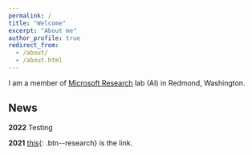 ```yaml
---
permalink: /
title: "Welcome"
excerpt: "About me"
author_profile: true
redirect_from: 
  - /about/
  - /about.html
---
```


I am a member of [Microsoft Research](https://www.microsoft.com/en-us/research/) lab (AI) in Redmond, Washington. 


News
------
__2022__ Testing 

__2021__ [this](https://www.microsoft.com/en-us/research/people/hpalangi/){: .btn--research} is the link.
